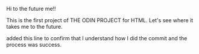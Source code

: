 Hi to the future me!!

This is the first project of THE ODIN PROJECT for HTML.
Let's see where it takes me to the future.


added this line to confirm that I understand how I did the commit and the process was success.